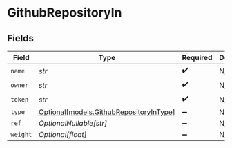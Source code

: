 # GithubRepositoryIn


## Fields

| Field                                                                          | Type                                                                           | Required                                                                       | Description                                                                    |
| ------------------------------------------------------------------------------ | ------------------------------------------------------------------------------ | ------------------------------------------------------------------------------ | ------------------------------------------------------------------------------ |
| `name`                                                                         | *str*                                                                          | :heavy_check_mark:                                                             | N/A                                                                            |
| `owner`                                                                        | *str*                                                                          | :heavy_check_mark:                                                             | N/A                                                                            |
| `token`                                                                        | *str*                                                                          | :heavy_check_mark:                                                             | N/A                                                                            |
| `type`                                                                         | [Optional[models.GithubRepositoryInType]](../models/githubrepositoryintype.md) | :heavy_minus_sign:                                                             | N/A                                                                            |
| `ref`                                                                          | *OptionalNullable[str]*                                                        | :heavy_minus_sign:                                                             | N/A                                                                            |
| `weight`                                                                       | *Optional[float]*                                                              | :heavy_minus_sign:                                                             | N/A                                                                            |